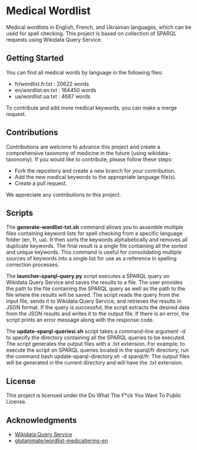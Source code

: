 # Medical Wordlist

Medical wordlists in English, French, and Ukrainian languages, which can be used for spell checking. This project is based on collection of SPARQL requests using Wikidata Query Service.

## Getting Started

You can find all medical words by language in the following files:
- fr/wordlist.fr.txt : 20622 words
- en/wordlist.en.txt : 164450 words
- ua/wordlist.ua.txt : 4687 words

To contribute and add more medical keywords, you can make a merge request.

## Contributions

Contributions are welcome to advance this project and create a comprehensive taxonomy of medicine in the future (using wikidata-taxonomy). If you would like to contribute, please follow these steps:

- Fork the repository and create a new branch for your contribution.
- Add the new medical keywords to the appropriate language file(s).
- Create a pull request.

We appreciate any contributions to this project.

## Scripts

The **generate-wordlist-txt.sh** command allows you to assemble multiple files containing keyword lists for spell checking from a specific language folder (en, fr, ua). It then sorts the keywords alphabetically and removes all duplicate keywords. The final result is a single file containing all the sorted and unique keywords. This command is useful for consolidating multiple sources of keywords into a single list for use as a reference in spelling correction processes.

The **launcher-sparql-query.py** script executes a SPARQL query on Wikidata Query Service and saves the results to a file. The user provides the path to the file containing the SPARQL query as well as the path to the file where the results will be saved. The script reads the query from the input file, sends it to Wikidata Query Service, and retrieves the results in JSON format. If the query is successful, the script extracts the desired data from the JSON results and writes it to the output file. If there is an error, the script prints an error message along with the response code.

The **update-sparql-queriesi.sh** script takes a command-line argument -d to specify the directory containing all the SPARQL queries to be executed. The script generates the output files with a .txt extension. For example, to execute the script on SPARQL queries located in the sparql/fr directory, run the command bash update-sparql-directory.sh -d sparql/fr. The output files will be generated in the current directory and will have the .txt extension.

## License

This project is licensed under the Do What The F*ck You Want To Public License.

## Acknowledgments

- [Wikidata Query Service](https://query.wikidata.org)
- [glutanimate/wordlist-medicalterms-en](https://github.com/glutanimate/wordlist-medicalterms-en)
